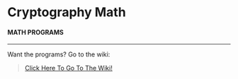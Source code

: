 # Cryptography Math

#### MATH PROGRAMS
------------------------------------------------------------------------------------------------------------------------------------------ 

Want the programs? Go to the wiki:

> [Click Here To Go To The Wiki!](https://github.com/MyronLai/Cryptography-Math/wiki/)
